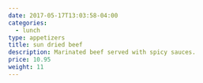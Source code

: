 ```yaml
---
date: 2017-05-17T13:03:58-04:00
categories:
  - lunch
type: appetizers
title: sun dried beef
description: Marinated beef served with spicy sauces.
price: 10.95
weight: 11
---
```

